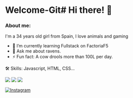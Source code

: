 # Welcome-Git# Hi there! 👋

### About me:

I'm a 34 years old girl from Spain, I love animals and gaming

- 🌱 I’m currently learning Fullstack on FactoriaF5
- 💬 Ask me about ravens.
- ⚡ Fun fact: A cow drools more than 100L per day.


🛠 Skills:
Javascript, HTML, CSS...

![](http://github-profile-summary-cards.vercel.app/api/cards/stats?username=Miharu669&theme=aura) ![](http://github-profile-summary-cards.vercel.app/api/cards/most-commit-language?username=Miharu669&theme=aura)
![](http://github-profile-summary-cards.vercel.app/api/cards/profile-details?username=Miharu669&theme=aura)


<a href="https://www.instagram.com/___miharu___/" alt="Miharu"><img src="https://camo.githubusercontent.com/e818212b5e40fd6507738970e6baa7f3ec80e6645e7af32938b731e8e0c99000/68747470733a2f2f736b696c6c69636f6e732e6465762f69636f6e733f693d696e7374616772616d" alt="Instagram" style="max-width:50%">
